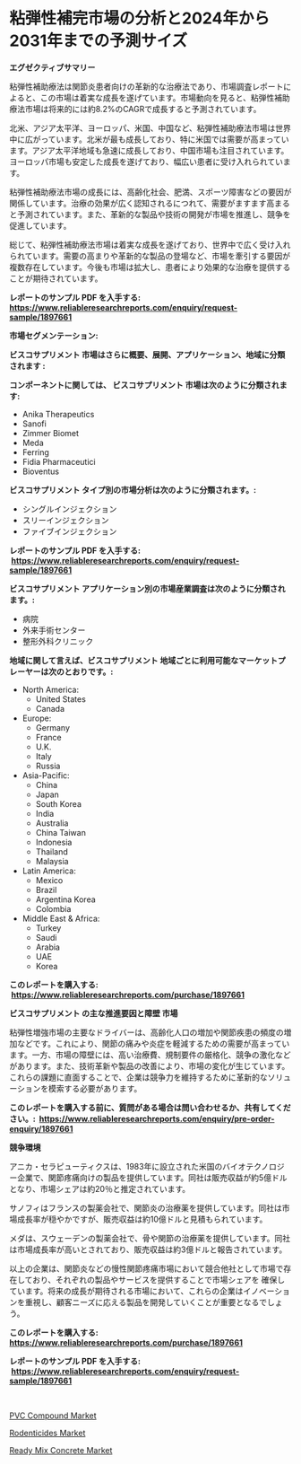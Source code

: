 <p><h1>粘弾性補完市場の分析と2024年から2031年までの予測サイズ</h1></p><p><strong>エグゼクティブサマリー</strong></p>
<p><p>粘弾性補助療法は関節炎患者向けの革新的な治療法であり、市場調査レポートによると、この市場は着実な成長を遂げています。市場動向を見ると、粘弾性補助療法市場は将来的には約8.2%のCAGRで成長すると予測されています。</p><p>北米、アジア太平洋、ヨーロッパ、米国、中国など、粘弾性補助療法市場は世界中に広がっています。北米が最も成長しており、特に米国では需要が高まっています。アジア太平洋地域も急速に成長しており、中国市場も注目されています。ヨーロッパ市場も安定した成長を遂げており、幅広い患者に受け入れられています。</p><p>粘弾性補助療法市場の成長には、高齢化社会、肥満、スポーツ障害などの要因が関係しています。治療の効果が広く認知されるにつれて、需要がますます高まると予測されています。また、革新的な製品や技術の開発が市場を推進し、競争を促進しています。</p><p>総じて、粘弾性補助療法市場は着実な成長を遂げており、世界中で広く受け入れられています。需要の高まりや革新的な製品の登場など、市場を牽引する要因が複数存在しています。今後も市場は拡大し、患者により効果的な治療を提供することが期待されています。</p></p>
<p><strong>レポートのサンプル PDF を入手する: <a href="https://www.reliableresearchreports.com/enquiry/request-sample/1897661">https://www.reliableresearchreports.com/enquiry/request-sample/1897661</a></strong></p>
<p><strong>市場セグメンテーション:</strong></p>
<p><strong> ビスコサプリメント 市場はさらに概要、展開、アプリケーション、地域に分類されます :</strong></p>
<p><strong>コンポーネントに関しては、 ビスコサプリメント 市場は次のように分類されます: &nbsp;</strong></p>
<p><ul><li>Anika Therapeutics</li><li>Sanofi</li><li>Zimmer Biomet</li><li>Meda</li><li>Ferring</li><li>Fidia Pharmaceutici</li><li>Bioventus</li></ul></p>
<p><strong> ビスコサプリメント タイプ別の市場分析は次のように分類されます。:</strong></p>
<p><ul><li>シングルインジェクション</li><li>スリーインジェクション</li><li>ファイブインジェクション</li></ul></p>
<p><strong>レポートのサンプル PDF を入手する: &nbsp;<a href="https://www.reliableresearchreports.com/enquiry/request-sample/1897661">https://www.reliableresearchreports.com/enquiry/request-sample/1897661</a></strong></p>
<p><strong> ビスコサプリメント アプリケーション別の市場産業調査は次のように分類されます。:</strong></p>
<p><ul><li>病院</li><li>外来手術センター</li><li>整形外科クリニック</li></ul></p>
<p><strong>地域に関して言えば、ビスコサプリメント 地域ごとに利用可能なマーケットプレーヤーは次のとおりです。:</strong></p>
<p><ul>
    <li>
        North America:
        <ul>
            <li>United States</li>
            <li>Canada</li>
        </ul>
    </li>
    <li>
        Europe:
        <ul>
            <li>Germany</li>
            <li>France</li>
            <li>U.K.</li>
            <li>Italy</li>
            <li>Russia</li>
        </ul>
    </li>
    <li>
        Asia-Pacific:
        <ul>
            <li>China</li>
            <li>Japan</li>
            <li>South Korea</li>
            <li>India</li>
            <li>Australia</li>
            <li>China Taiwan</li>
            <li>Indonesia</li>
            <li>Thailand</li>
            <li>Malaysia</li>
        </ul>
    </li>
    <li>
        Latin America:
        <ul>
            <li>Mexico</li>
            <li>Brazil</li>
            <li>Argentina Korea</li>
            <li>Colombia</li>
        </ul>
    </li>
    <li>
        Middle East & Africa:
        <ul>
            <li>Turkey</li>
            <li>Saudi</li>
            <li>Arabia</li>
            <li>UAE</li>
            <li>Korea</li>
        </ul>
    </li>
    </ul></p>
<p><strong>このレポートを購入する: &nbsp;<a href="https://www.reliableresearchreports.com/purchase/1897661">https://www.reliableresearchreports.com/purchase/1897661</a></strong></p>
<p><strong>ビスコサプリメント の主な推進要因と障壁 市場</strong></p>
<p><p>粘弾性増強市場の主要なドライバーは、高齢化人口の増加や関節疾患の頻度の増加などです。これにより、関節の痛みや炎症を軽減するための需要が高まっています。一方、市場の障壁には、高い治療費、規制要件の厳格化、競争の激化などがあります。また、技術革新や製品の改善により、市場の変化が生じています。これらの課題に直面することで、企業は競争力を維持するために革新的なソリューションを模索する必要があります。</p></p>
<p><strong>このレポートを購入する前に、質問がある場合は問い合わせるか、共有してください。:&nbsp; <a href="https://www.reliableresearchreports.com/enquiry/pre-order-enquiry/1897661">https://www.reliableresearchreports.com/enquiry/pre-order-enquiry/1897661</a></strong></p>
<p><strong>競争環境</strong></p>
<p><p>アニカ・セラピューティクスは、1983年に設立された米国のバイオテクノロジー企業で、関節疼痛向けの製品を提供しています。同社は販売収益が約5億ドルとなり、市場シェアは約20％と推定されています。</p><p>サノフィはフランスの製薬会社で、関節炎の治療薬を提供しています。同社は市場成長率が穏やかですが、販売収益は約10億ドルと見積もられています。</p><p>メダは、スウェーデンの製薬会社で、骨や関節の治療薬を提供しています。同社は市場成長率が高いとされており、販売収益は約3億ドルと報告されています。</p><p>以上の企業は、関節炎などの慢性関節疼痛市場において競合他社として市場で存在しており、それぞれの製品やサービスを提供することで市場シェアを 確保しています。将来の成長が期待される市場において、これらの企業はイノベーションを重視し、顧客ニーズに応える製品を開発していくことが重要となるでしょう。</p></p>
<p><strong>このレポートを購入する: &nbsp; <a href="https://www.reliableresearchreports.com/purchase/1897661">https://www.reliableresearchreports.com/purchase/1897661</a></strong></p>
<p><strong>レポートのサンプル PDF を入手する: &nbsp;<a href="https://www.reliableresearchreports.com/enquiry/request-sample/1897661">https://www.reliableresearchreports.com/enquiry/request-sample/1897661</a></strong><strong></strong></p>
<p>&nbsp;</p>
<p><p><a href="https://github.com/angelajermaine/Market-Research-Report-List-2/blob/main/pvc-compound-market.md">PVC Compound Market</a></p><p><a href="https://github.com/shotows/Market-Research-Report-List-1/blob/main/rodenticides-market.md">Rodenticides Market</a></p><p><a href="https://github.com/beatblasta/Market-Research-Report-List-2/blob/main/ready-mix-concrete-market.md">Ready Mix Concrete Market</a></p></p>